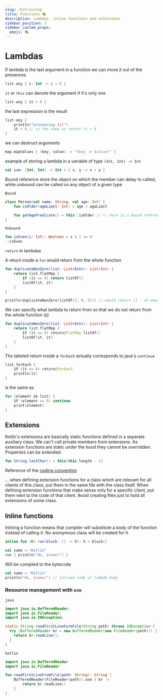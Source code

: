 ```yaml
---
slug: /kotlin/oop
title: Functions 🎭 
description: Lambdas, inline functions and extensions
sidebar_position: 2
sidebar_custom_props:
  emoji: 🎭
---
```


# Lambdas

If lambda is the last argument in a function we can move it out of the presences

```kotlin
list.any { i: Int -> i > 0 }
```

`it` or `this` can denote the argument if it's only one

```kotlin
list.any { it > 0 }
```

the last expression is the result

```kotlin
list.any {
    println("processing $it")
    it > 0 // is the same as return it > 0
}
```

we can destruct arguments

```kotlin
map.mapValues { (key, value) -> "$key -> $value!" }
```

example of storing a lambda in a variable of type `(Int, Int) -> Int`

```kotlin
val sum: (Int, Int) -> Int = { x, y -> x + y }
```

Bound reference store the object on which the member can delay to called, while unbound can be called on any object of a
given type

`Bound`

```kotlin
class Person(val name: String, val age: Int) {
    fun isOlder(ageLimit: Int) = age > ageLimit

    fun getAgePredicate() = this::isOlder // <- here is a bound reference
}
```

`Unbound`

```kotlin
fun isEven(i: Int): Boolean = i % 2 == 0
::isEven
```

`return` in lambdas

A return inside a `fun` would return from the whole function

```kotlin
fun duplicateNonZero(list: List<Int>): List<Int> {
    return list.flatMap {
        if (it == 0) return listOf()
        listOf(it, it)
    }
}

println(duplicateNonZero(listOf(3, 0, 5))) // would return [] - an empty list 
```

We can specify what lambda to return from so that we do not return from the whole function (`@`)

```kotlin
fun duplicateNonZero(list: List<Int>): List<Int> {
    return list.flatMap {
        if (it == 0) return@flatMap listOf()
        listOf(it, it)
    }
}
```

The labeled return inside a `forEach` actually corresponds to java's `continue`

```kotlin
list.forEach {
    if (it == 0) return@forEach
    println(it)
}
```

is the same as

```kotlin
for (element in list) {
    if (element == 0) continue
    print(element)
}
```

## Extensions

Kotlin's extensions are basically static functions defined in a separate auxiliary class. We can't call private members
from extensions. As extension functions are static under the hood they cannot be overridden. Properties can be extended.

```kotlin
fun String.lastChar() = this[this.length - 1]
```

Reference of the [coding convention](https://kotlinlang.org/docs/coding-conventions.html#source-file-organization)

... when defining extension functions for a class which are relevant for all clients of this class, put them in the same
file with the class itself. When defining extension functions that make sense only for a specific client, put them next
to the code of that client. Avoid creating files just to hold all extensions of some class.

## Inline functions

Inlining a function means that compiler will substitute a body of the function instead of calling it. No anonymous class
will be created for it.

```kotlin
inline fun <R> run(block: () -> R): R = block()

val name = "Kotlin"
run { println("Hi, $name!") }
```

Will be compiled to the bytecode

```kotlin
val name = "Kotlin"
println("Hi, $name!") // inlined code of lambda body
```

### Resource management with `use`

`java`

```java
import java.io.BufferedReader;
import java.io.FileReader;
import java.io.IOException;

static String readFirstLineFormFile(String path) throws IOException {
  try (BufferedReader br = new BufferedReader(new FileReader(path))) {
    return br.readLine();
  }
}
``` 

`kotlin`

```kotlin
import java.io.BufferedReader
import java.io.FileReader

fun readFirstLineFromFile(path: String): String {
    BufferedReader(FileReader(path)).use { br ->
        return br.readLine()
    }
}
```
